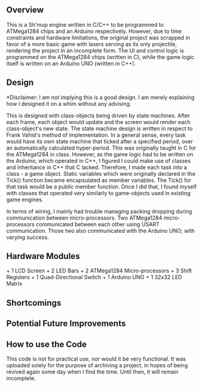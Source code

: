 <h2>Overview</h2>
This is a Sh'mup engine written in C/C++ to be programmed to ATMega1284 chips and an Arduino respectively. However, due to time constraints and hardware limitations, the original project was scrapped in favor of a more basic game with lasers serving as its only projectile, rendering the project in an incomplete form. The UI and control logic is programmed on the ATMega1284 chips (written in C), while the game logic itself is written on an Arduino UNO (written in C++).

<h2>Design</h2>
*Disclaimer: I am not implying this is a good design. I am merely explaining how I designed it on a whim without any advising.

This is designed with class-objects being driven by state machines. After each frame, each object would update and the screen would render each class-object's new state.
The state machine design is written in respect to Frank Vahid's method of implementation. In a general sense, every task would have its own state machine that ticked after a specified period, over an automatically calculated hyper-period. This was originally taught in C for the ATMega1284 in class.
However, as the game logic had to be written on the Arduino, which operated in C++, I figured I could make use of classes and inheritance in C++ that C lacked. Therefore, I made each task into a class - a game object. Static variables which were originally declared in the Tick() function became encapsulated as member variables. The Tick() for that task would be a public member function. Once I did that, I found myself with classes that operated very similarly to game-objects used in existing game engines.

In terms of wiring, I mainly had trouble managing packing dropping during communication between micro-processors. Two ATMega1284 micro-processors communicated between each other using USART communication. Those two also communicated with the Arduino UNO; with varying success.

<h2>Hardware Modules</h2>
+ 1 LCD Screen
+ 2 LED Bars
+ 2 ATMega1284 Micro-processors
+ 3 Shift Registers
+ 1 Quad-Directional Switch
+ 1 Arduino UNO
+ 1 32x32 LED Matrix

<h2>Shortcomings</h2>

<h2>Potential Future Improvements</h2>

<h2>How to use the Code</h2>
This code is not for practical use, nor would it be very functional. It was uploaded solely for the purpose of archiving a project, in hopes of being revived again some day when I find the time. Until then, it will remain incomplete.
